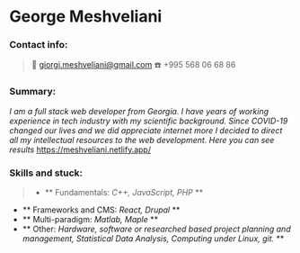 # **George Meshveliani**

### **Contact info:**

> :email: giorgi.meshveliani@gmail.com 
> :telephone: +995 568 06 68 86

### **Summary:**

*I am a full stack web developer from Georgia. I have years of working experience in tech industry with my scientific background. Since COVID-19 changed our lives and we did appreciate internet more I decided to direct all my intellectual resources to the web development. Here you can see results* https://meshveliani.netlify.app/

### **Skills and stuck:**

> * ** Fundamentals: *C++, JavaScript, PHP* **
  * ** Frameworks and CMS: *React, Drupal* **
  * ** Multi-paradigm: *Matlab, Maple* **
  * ** Other: *Hardware, software or researched based project planning and management, Statistical Data Analysis, Computing under Linux, git.* **

